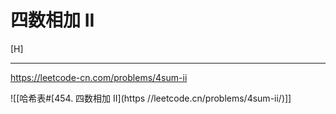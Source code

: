 # 四数相加 II

[H]

---
https://leetcode-cn.com/problems/4sum-ii

![[哈希表#[454. 四数相加 II](https //leetcode.cn/problems/4sum-ii/)]]